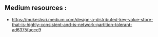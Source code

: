 


## Medium resources :
- https://mukeshsri.medium.com/design-a-distributed-key-value-store-that-is-highly-consistent-and-is-network-partition-tolerant-ad6375faecc9